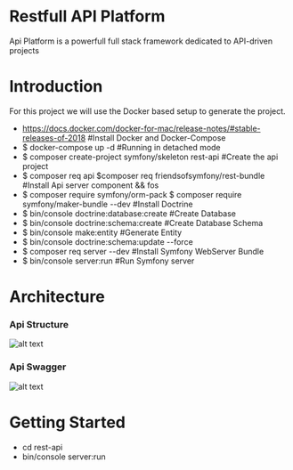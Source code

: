 # Restfull API Platform

Api Platform is a powerfull full stack framework dedicated to API-driven projects

# Introduction

For this project we will use the Docker based setup to generate the project.

- https://docs.docker.com/docker-for-mac/release-notes/#stable-releases-of-2018 #Install Docker and Docker-Compose
- \$ docker-compose up -d #Running in detached mode
- \$ composer create-project symfony/skeleton rest-api #Create the api project
- \$ composer req api \$composer req friendsofsymfony/rest-bundle #Install Api server component && fos
- \$ composer require symfony/orm-pack \$ composer require symfony/maker-bundle --dev #Install Doctrine
- \$ bin/console doctrine:database:create #Create Database
- \$ bin/console doctrine:schema:create #Create Database Schema
- \$ bin/console make:entity #Generate Entity
- \$ bin/console doctrine:schema:update --force
- \$ composer req server --dev #Install Symfony WebServer Bundle
- \$ bin/console server:run #Run Symfony server

# Architecture

### Api Structure

![alt text](https://github.com/Bibi10/restPiMob/blob/essoDev/apistruct.png 'Api Structure')

### Api Swagger

![alt text](https://github.com/Bibi10/restPiMob/blob/essoDev/apibooks.png 'Api Swagger')

# Getting Started

- cd rest-api
- bin/console server:run

<!-- ### Contributors -->
